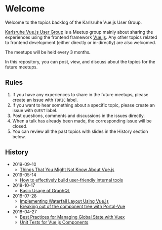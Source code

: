 # Welcome

Welcome to the topics backlog of the Karlsruhe Vue.js User Group.

[Karlsruhe Vue.js User Group](https://www.meetup.com/de-DE/Karlsruhe-Vue-js-User-Group/) is a Meetup group mainly about sharing the experiences using the frontend framework [Vue.js](https://vuejs.org/). Any other topics related to frontend development (either directly or in-directly) are also welcomed.

The meetups will be held every 3 months.

In this repository, you can post, view, and discuss about the topics for the future meetups.

## Rules
1. If you have any experiences to share in the future meetups, please create an issue with `TOPIC` label.
2. If you want to hear something about a specific topic, please create an issue with `QUEST` label.
3. Post questions, comments and discussions in the issues directly.
4. When a talk has already been made, the corresponding issue will be closed.
5. You can review all the past topics with slides in the History section below.

## History
* 2019-09-10
  * [Things That You Might Not Know About Vue.js](https://docs.google.com/presentation/d/1P5JIRizkEAcruchJ0PkWn91vmreL6ZVgx2lWGSq6gn8/view)
* 2019-05-14
  * [How to effectively build user-friendly internal tools](https://docs.google.com/presentation/d/1LLYdhmZ32k9KhxfQtUvkaJi-u2fl3JY7fCdh_fcCork/view)
* 2018-10-17
  * [Basic Usage of GraphQL](https://docs.google.com/presentation/d/1i3M5pvPa10pCSBif-LQRFxfQSb9AVjjmmMUKlFd9wOY/edit?usp=sharing)
* 2018-07-28
  * [Implementing Waterfall Layout Using Vue.js](https://drive.google.com/file/d/1BujAz47ZHlAaoj5WKOnyySmH_2FdTyPM/view)
  * [Breaking out of the component tree with Portal-Vue](https://slides.com/thorstenlunborg/portals-in-vue)
* 2018-04-27
  * [Best Practices for Managing Global State with Vuex](https://slides.com/thorstenlunborg/vuex-best-practices#/)
  * [Unit Tests for Vue.js Components](https://drive.google.com/file/d/1MELedITXvo5LSUIVJArPS9bCAJlR5BSg/view)
